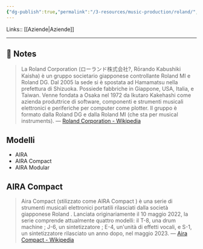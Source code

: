 ```yaml
---
{"dg-publish":true,"permalink":"/3-resources/music-production/roland/","tags":["type/note"]}
---
```


Links:: [[Aziende\|Aziende]]

---

## 📝 Notes

> La Roland Corporation (ローランド株式会社?, Rōrando Kabushiki Kaisha) è un gruppo societario giapponese controllante Roland MI e Roland DG. Dal 2005 la sede si è spostata ad Hamamatsu nella prefettura di Shizuoka. Possiede fabbriche in Giappone, USA, Italia, e Taiwan. Venne fondata a Osaka nel 1972 da Ikutaro Kakehashi come azienda produttrice di software, componenti e strumenti musicali elettronici e periferiche per computer come plotter. Il gruppo è formato dalla Roland DG e dalla Roland MI (che sta per musical instruments). — [Roland Corporation - Wikipedia](https://it.wikipedia.org/wiki/Roland_Corporation)



## Modelli 

- AIRA
- AIRA Compact
- AIRA Modular


## AIRA Compact 

> Aira Compact (stilizzato come AIRA Compact ) è una serie di strumenti musicali elettronici portatili rilasciati dalla società giapponese Roland . Lanciata originariamente il 10 maggio 2022, la serie comprende attualmente quattro modelli: il T-8, una drum machine ; J-6, un sintetizzatore ; E-4, un'unità di effetti vocali, e S-1, un sintetizzatore rilasciato un anno dopo, nel maggio 2023. — [Aira Compact - Wikipedia](https://en.wikipedia.org/wiki/Aira_Compact)



